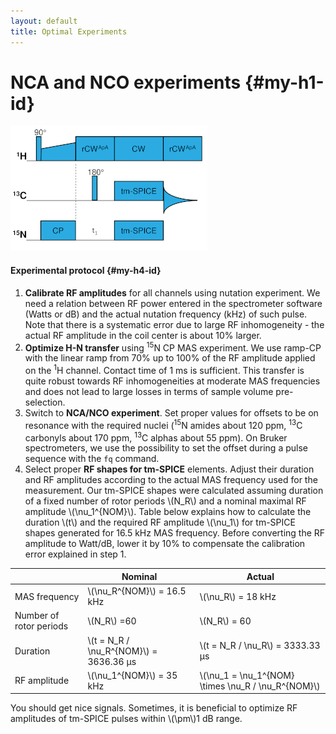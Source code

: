 ```yaml
---
layout: default
title: Optimal Experiments
---
```

# NCA and NCO experiments   {#my-h1-id}

![NCX pulse sequence](/images/ncx_pulse_sequence.png "NCA/NCO Experiment")

#### Experimental protocol   {#my-h4-id}

1. **Calibrate RF amplitudes** for all channels using nutation experiment. We need a relation between RF power entered in the spectrometer software (Watts or dB) and the actual nutation frequency (kHz) of such pulse. Note that there is a systematic error due to large RF inhomogeneity - the actual RF amplitude in the coil center is about 10% larger.
2. **Optimize H-N transfer** using <sup>15</sup>N CP MAS experiment. We use ramp-CP with the linear ramp from 70% up to 100% of the RF amplitude applied on the <sup>1</sup>H channel. Contact time of 1 ms is sufficient. This transfer is quite robust towards RF inhomogeneities at moderate MAS frequencies and does not lead to large losses in terms of sample volume pre-selection.
3. Switch to **NCA/NCO experiment**. Set proper values for offsets to be on resonance with the required nuclei (<sup>15</sup>N amides about 120 ppm, <sup>13</sup>C carbonyls about 170 ppm, <sup>13</sup>C alphas about 55 ppm). On Bruker spectrometers, we use the possibility to set the offset during a pulse sequence with the `fq` command.
4. Select proper **RF shapes for tm-SPICE** elements. Adjust their duration and RF amplitudes according to the actual MAS frequency used for the measurement. Our tm-SPICE shapes were calculated assuming duration of a fixed number of rotor periods \\(N_R\\) and a nominal maximal RF amplitude \\(\nu_1^{NOM}\\). Table below explains how to calculate the duration \\(t\\) and the required RF amplitude \\(\nu_1\\) for tm-SPICE shapes generated for 16.5 kHz MAS frequency. Before converting the RF amplitude to Watt/dB, lower it by 10% to compensate the calibration error explained in step 1. 

|                   | Nominal                    |   Actual                   |
|-------------------|----------------------------|----------------------------|
| MAS frequency     | \\(\nu_R^{NOM}\\) = 16.5 kHz | \\(\nu_R\\) = 18 kHz |
| Number of rotor periods | \\(N_R\\) =60 |      \\(N_R\\) = 60        |
| Duration  | \\(t = N_R / \nu_R^{NOM}\\) = 3636.36 &mu;s | \\(t = N_R / \nu_R\\) = 3333.33 &mu;s |
| RF amplitude | \\(\nu_1^{NOM}\\) = 35 kHz | \\(\nu_1 = \nu_1^{NOM} \times \nu_R /  \nu_R^{NOM}\\) |

You should get nice signals. Sometimes, it is beneficial to optimize RF amplitudes of tm-SPICE pulses within \\(\pm\\)1 dB range.